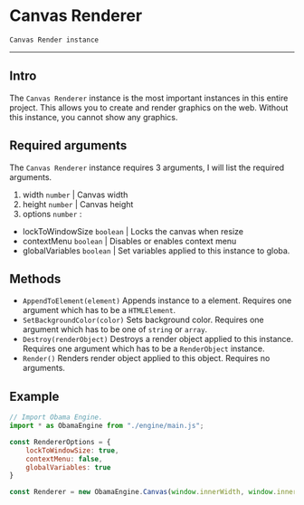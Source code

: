 # Canvas Renderer
``Canvas Render instance``

- - -

## Intro
The ``Canvas Renderer`` instance is the most important instances in this entire project. This allows you to create and render graphics on the web. Without this instance, you cannot show any graphics.

## Required arguments
The ``Canvas Renderer`` instance requires 3 arguments, I will list the required arguments.
1. width ``number`` | Canvas width
2. height ``number`` | Canvas height
3. options ``number`` :
  - lockToWindowSize ``boolean`` | Locks the canvas when resize
  - contextMenu ``boolean`` | Disables or enables context menu
  - globalVariables ``boolean`` | Set variables applied to this instance to globa.

## Methods

- ``AppendToElement(element)`` Appends instance to a element. Requires one argument which has to be a ``HTMLElement``.
- ``SetBackgroundColor(color)`` Sets background color. Requires one argument which has to be one of ``string`` or ``array``.
- ``Destroy(renderObject)`` Destroys a render object applied to this instance. Requires one argument which has to be a ``RenderObject`` instance.
- ``Render()`` Renders render object applied to this object. Requires no arguments.

## Example
```javascript
// Import Obama Engine.
import * as ObamaEngine from "./engine/main.js";

const RendererOptions = {
    lockToWindowSize: true,
    contextMenu: false,
    globalVariables: true
}

const Renderer = new ObamaEngine.Canvas(window.innerWidth, window.innerHeight, RendererOptions);
```

